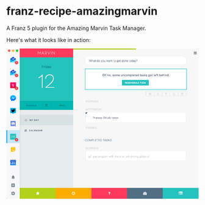 # franz-recipe-amazingmarvin

A Franz 5 plugin for the Amazing Marvin Task Manager.

Here's what it looks like in action:

![](screenshot.png)
